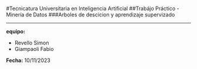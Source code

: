 #Tecnicatura Universitaria en Inteligencia Artificial
##Trabájo Práctico - Minería de Datos
###Arboles de descicion y aprendizaje supervizado

---

**equipo:**
- Revello Simon
- Giampaoli Fabio

**Fecha:** 10/11/2023
